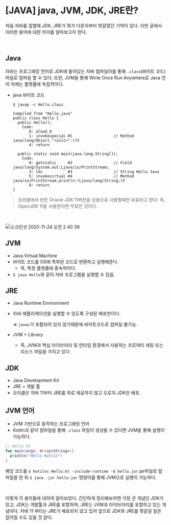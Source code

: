 # [JAVA] java, JVM, JDK, JRE란?

처음 자바를 접할때 JDK, JRE가 뭐가 다른지부터 헛갈렸던 기억이 있다. 이번 글에서 이러한 용어에 대한 차이를 알아보고자 한다.

<br>

## Java

 자바는 프로그래밍 언어로 JDK에 들어있는 자바 컴파일러를 통해 `.class`(바이트 코드)파일로 컴파일 할 수 있다. 또한, JVM을 통해 Wirte Once Run Anywhere로 Java 언어 자체는 플랫폼에 독립적이다.

- java 바이트 코드

  ```shell
  $ javap -c Hello.class
  
  Compiled from "Hello.java"
  public class Hello {
    public Hello();
      Code:
         0: aload_0
         1: invokespecial #1                  // Method java/lang/Object."<init>":()V
         4: return
  
    public static void main(java.lang.String[]);
      Code:
         0: getstatic     #2                  // Field java/lang/System.out:Ljava/io/PrintStream;
         3: ldc           #3                  // String Hello Java
         5: invokevirtual #4                  // Method java/io/PrintStream.println:(Ljava/lang/String;)V
         8: return
  }
  ```

> 오라클에서 만든 Oracle JDK 11버전을 상용으로 사용할때만 유료라고 한다. 즉, OpenJDK 11을 사용한다면 무료인 것이다.

<br>

![스크린샷 2020-11-24 오전 2 40 39](https://user-images.githubusercontent.com/37801041/100131615-9f3ee180-2ec7-11eb-8712-c1f4d8a323d1.png)

## JVM 

- Java Virtual Machine
- 바이트 코드를 OS에 특화된 코드로 변환하고 실행해준다.
  - 즉, 특정 플랫폼에 종속적이다.
- `$ java Hello`와 같이 자바 프로그램을 실행할 수 있음.



## JRE

- Java Runtime Environment

- 자바 애플리케이션을 실행할 수 있도록 구성된 배포판이다.

  => `javac`가 포함되어 있지 않기때문에 바이트코드로 컴파일 불가능.

- JVM + Library

  - 즉, JVM과 핵심 라이브러리 및 런타임 환경에서 사용하는 프로퍼티 세팅 또는 리소스 파일을 가지고 있다.



## JDK

- Java Development Kit
- JRE + 개발 툴
- 오라클은 자바 11부터 JRE를 따로 제공하지 않고 오로지 JDK만 배포.



## JVM 언어

- JVM 기반으로 동작하는 프로그래밍 언어
- Kotlin과 같이 컴파일을 통해 `.class` 파일이 생성될 수 있다면 JVM을 통해 실행이 가능하다.

```kotlin
// Hello.kt
fun main(args: Array<String>){
  println("Hello Kotlin")
}
```

해당 코드를 `$ kotilnc Hello.kt -include-runtime -d hello.jar` jar파일로 컴파일을 한 뒤 `$ java -jar hello.jar` 명령어를 통해 JVM으로 실행이 가능하다.

<br>

 이렇게 각 용어들에 대하여 알아보았다. 간단하게 정리해보자면 가장 큰 개념인 JDK가 있고, JDK는 개발툴과 JRE를 포함하며, JRE는 JVM과 라이브러리를 포함하고 있는 개념이다. 자바 11 부터는 JRE가 배포되지 않고 있어 앞으로 JDK와 JRE를 헛갈일 일은 없어질 수도 있을 것 같다.